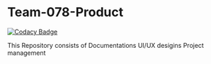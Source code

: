 # Team-078-Product

[![Codacy Badge](https://api.codacy.com/project/badge/Grade/43b8e5801f2b4fc49dd5ef180c5cbd88)](https://app.codacy.com/gh/BuildForSDGCohort2/Team-078-Product?utm_source=github.com&utm_medium=referral&utm_content=BuildForSDGCohort2/Team-078-Product&utm_campaign=Badge_Grade_Dashboard)

This Repository consists of
Documentations 
UI/UX desigins 
Project management 
